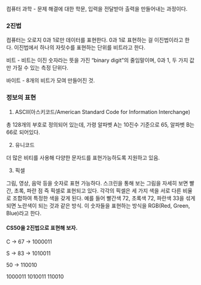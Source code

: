 컴퓨터 과학 - 문제 해결에 대한 학문, 입력을 전달받아 출력을 만들어내는 과정이다. 

### 2진법 

컴퓨터는 오로지 0과 1로만 데이터를 표현한다. 0과 1로 표현하는 걸 이진법이라고 한다. 이진법에서 하나의 자릿수를 표현하는 단위를 비트라고 한다. 

비트 - 비트는 이진 숫자라는 뜻을 가진 “binary digit”의 줄임말이며, 0과 1, 두 가지 값만 가질 수 있는 측정 단위다. 

바이트 - 8개의 비트가 모여 만들어진 것. 

### 정보의 표현

1. ASCII(아스키코드/American Standard Code for Information Interchange) 

총 128개의 부호로 정의되어 있는데, 가령 알파벳 A는 10진수 기준으로 65, 알파벳 B는 66로 되어있다. 

2. 유니코드 

더 많은 비티를 사용해 다양한 문자드를 표현가능하도록 지원하고 있음. 

3. 픽셀

그림, 영상, 음악 등을 숫자로 표현 가능하다. 스크린을 통해 보는 그림을 자세히 보면 빨간, 초록, 파란 점 즉 픽셀로 표현되고 있다. 
각각의 픽셀은 세 가지 색을 서로 다른 비율로 조합하여 특정한 색을 갖게 된다. 예를 들어 빨간색 72, 초록색 72, 파란색 33을 섞게 되면 노란색이 되는 것과 같은 방식.
이 숫자들을 표현하는 방식을 RGB(Red, Green, Blue)라고 한다. 

#### CS50을 2진법으로 표현해 보자. 

C -> 67 -> 1000011

S -> 83 -> 1010011

50 -> 110010

1000011 1010011 110010
